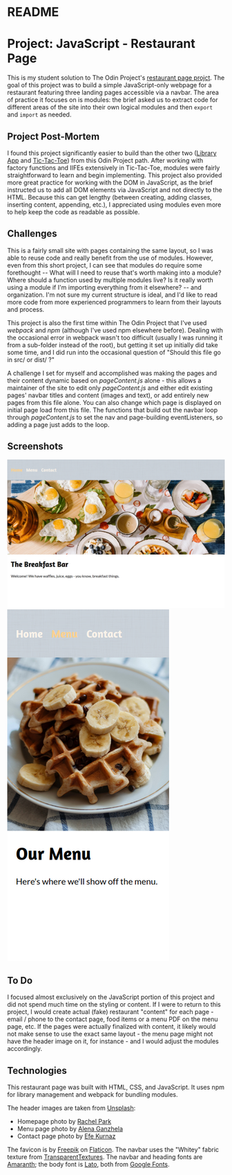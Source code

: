 # README

# Project: JavaScript - Restaurant Page #

This is my student solution to The Odin Project's [restaurant page projct](https://www.theodinproject.com/lessons/restaurant-page).  The goal of this project was to build a simple JavaScript-only webpage for a restaurant featuring three landing pages accessible via a navbar.  The area of practice it focuses on is modules: the brief asked us to extract code for different areas of the site into their own logical modules and then `export` and `import` as needed.

## Project Post-Mortem ##

I found this project significantly easier to build than the other two ([Library App](https://github.com/jwern/library-app) and [Tic-Tac-Toe](https://github.com/jwern/tictactoe)) from this Odin Project path.  After working with factory functions and IIFEs extensively in Tic-Tac-Toe, modules were fairly straightforward to learn and begin implementing.  This project also provided more great practice for working with the DOM in JavaScript, as the brief instructed us to add all DOM elements via JavaScript and not directly to the HTML.  Because this can get lengthy (between creating, adding classes, inserting content, appending, etc.), I appreciated using modules even more to help keep the code as readable as possible.

## Challenges ##

This is a fairly small site with pages containing the same layout, so I was able to reuse code and really benefit from the use of modules.  However, even from this short project, I can see that modules do require some forethought -- What will I need to reuse that's worth making into a module?  Where should a function used by multiple modules live?  Is it really worth using a module if I'm importing everything from it elsewhere? -- and organization.  I'm not sure my current structure is ideal, and I'd like to read more code from more experienced programmers to learn from their layouts and process.

This project is also the first time within The Odin Project that I've used *webpack* and *npm* (although I've used npm elsewhere before).  Dealing with the occasional error in webpack wasn't too difficult (usually I was running it from a sub-folder instead of the root), but getting it set up initially did take some time, and I did run into the occasional question of "Should this file go in src/ or dist/ ?"

A challenge I set for myself and accomplished was making the pages and their content dynamic based on *pageContent.js* alone - this allows a maintainer of the site to edit only *pageContent.js* and either edit existing pages' navbar titles and content (images and text), or add entirely new pages from this file alone.  You can also change which page is displayed on initial page load from this file.  The functions that build out the navbar loop through *pageContent.js* to set the nav and page-building eventListeners, so adding a page just adds to the loop.

## Screenshots ##

![Desktop view screenshot](/screenshots/restaurant_desktop_screenshot.png)
![Mobile view screenshot](/screenshots/restaurant_mobile_screenshot.png)

## To Do ##

I focused almost exclusively on the JavaScript portion of this project and did not spend much time on the styling or content.  If I were to return to this project, I would create actual (fake) restaurant "content" for each page - email / phone to the contact page, food items or a menu PDF on the menu page, etc.  If the pages were actually finalized with content, it likely would not make sense to use the exact same layout - the menu page might not have the header image on it, for instance - and I would adjust the modules accordingly.

## Technologies ##

This restaurant page was built with HTML, CSS, and JavaScript.  It uses npm for library management and webpack for bundling modules.
  
The header images are taken from [Unsplash](https://unsplash.com/):  
* Homepage photo by [Rachel Park](https://unsplash.com/@therachelstory?utm_source=unsplash&amp;utm_medium=referral&amp;utm_content=creditCopyText)
* Menu page photo by [Alena Ganzhela](https://unsplash.com/@alenaganzhela?utm_source=unsplash&amp;utm_medium=referral&amp;utm_content=creditCopyText)
* Contact page photo by [Efe Kurnaz](https://unsplash.com/@efekurnaz?utm_source=unsplash&amp;utm_medium=referral&amp;utm_content=creditCopyText)
     
The favicon is by [Freepik](https://www.freepik.com) on [Flaticon](https://www.flaticon.com/).  The navbar uses the "Whitey" fabric texture from [TransparentTextures](https://www.transparenttextures.com/).  The navbar and heading fonts are [Amaranth](https://fonts.google.com/specimen/Amaranth); the body font is [Lato](https://fonts.google.com/specimen/Lato), both from [Google Fonts](https://fonts.google.com/).